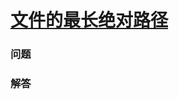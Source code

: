 # [文件的最长绝对路径](https://leetcode-cn.com/problems/longest-absolute-file-path)

### 问题

### 解答

```

```

